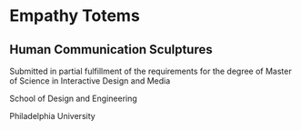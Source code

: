 # Empathy Totems

## Human Communication Sculptures

Submitted in partial fulfillment of the requirements for the degree of Master of Science in Interactive Design and Media

School of Design and Engineering

Philadelphia University
